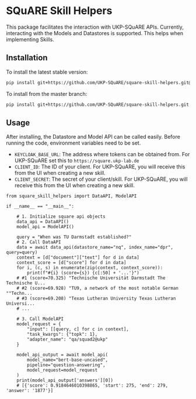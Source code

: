 # SQuARE Skill Helpers
This package facilitates the interaction with UKP-SQuARE APIs. Currently, interacting with the Models and Datastores is supported. This helps when implementing Skills.

## Installation
To install the latest stable version:
```bash
pip install git+https://github.com/UKP-SQuARE/square-skill-helpers.git@v0.0.5
```
To install from the master branch:
```bash
pip install git+https://github.com/UKP-SQuARE/square-skill-helpers.git
```

## Usage
After installing, the Datastore and Model API can be called easily. Before running the code, environment variables need to be set.
- `KEYCLOAK_BASE_URL`: The address where tokens can be obtained from. For UKP-SQuARE set this to `https://square.ukp-lab.de`
- `CLIENT_ID`: The ID of your client. For UKP-SQuARE, you will receive this from the UI when creating a new skill.
- `CLIENT_SECRET`: The secret of your client/skill. For UKP-SQuARE, you will receive this from the UI when creating a new skill.


```python3
from square_skill_helpers import DataAPI, ModelAPI

if __name__ == "__main__":

    # 1. Initialize square api objects
    data_api = DataAPI()
    model_api = ModelAPI()

    query = "When was TU Darmstadt established?"
    # 2. Call DataAPI
    data = await data_api(datastore_name="nq", index_name="dpr", query=query)
    context = [d["document"]["text"] for d in data]
    context_score = [d["score"] for d in data]
    for i, (c, s) in enumerate(zip(context, context_score)):
        print(f"#{i} (score={s}) {c[:50] + '...'}")
    # #1 (score=70.325) "Technische Universität Darmstadt The Technische U...
    # #2 (score=69.928) "TU9, a network of the most notable German ""Techn...
    # #3 (score=69.208) "Texas Lutheran University Texas Lutheran Universi...
    # ...

    # 3. Call ModelAPI
    model_request = {
        "input": [[query, c] for c in context],
        "task_kwargs": {"topk": 1},
        "adapter_name": "qa/squad2@ukp"
    }

    model_api_output = await model_api(
        model_name="bert-base-uncased", 
        pipeline="question-answering", 
        model_request=model_request
    )
    print(model_api_output['answers'][0])
    # [{'score': 0.9184646010398865, 'start': 275, 'end': 279, 'answer': '1877'}]
```
